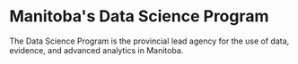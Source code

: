 # Manitoba's Data Science Program
The Data Science Program is the provincial lead agency for the use of data, evidence, and advanced analytics in Manitoba.
